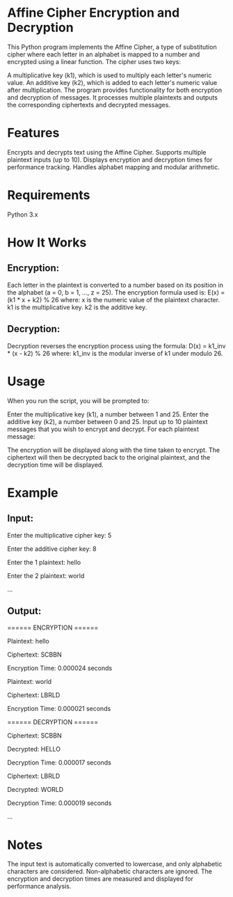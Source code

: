 # Affine Cipher Encryption and Decryption
This Python program implements the Affine Cipher, a type of substitution cipher where each letter in an alphabet is mapped to a number and encrypted using a linear function. The cipher uses two keys:

A multiplicative key (k1), which is used to multiply each letter's numeric value.
An additive key (k2), which is added to each letter's numeric value after multiplication.
The program provides functionality for both encryption and decryption of messages. It processes multiple plaintexts and outputs the corresponding ciphertexts and decrypted messages.

# Features
Encrypts and decrypts text using the Affine Cipher.
Supports multiple plaintext inputs (up to 10).
Displays encryption and decryption times for performance tracking.
Handles alphabet mapping and modular arithmetic.

# Requirements
Python 3.x

# How It Works
## Encryption:

Each letter in the plaintext is converted to a number based on its position in the alphabet (a = 0, b = 1, ..., z = 25).
The encryption formula used is:
E(x) = (k1 * x + k2) % 26 where:
x is the numeric value of the plaintext character.
k1 is the multiplicative key.
k2 is the additive key.

## Decryption:

Decryption reverses the encryption process using the formula: D(x) = k1_inv * (x - k2) % 26 where:
k1_inv is the modular inverse of k1 under modulo 26.

# Usage
When you run the script, you will be prompted to:

Enter the multiplicative key (k1), a number between 1 and 25.
Enter the additive key (k2), a number between 0 and 25.
Input up to 10 plaintext messages that you wish to encrypt and decrypt.
For each plaintext message:

The encryption will be displayed along with the time taken to encrypt.
The ciphertext will then be decrypted back to the original plaintext, and the decryption time will be displayed.

# Example
## Input:
Enter the multiplicative cipher key: 5

Enter the additive cipher key: 8

Enter the 1 plaintext: hello

Enter the 2 plaintext: world

...

## Output:
====== ENCRYPTION ======

Plaintext: hello

Ciphertext: SCBBN

Encryption Time: 0.000024 seconds

Plaintext: world

Ciphertext: LBRLD

Encryption Time: 0.000021 seconds

====== DECRYPTION ======

Ciphertext: SCBBN

Decrypted: HELLO

Decryption Time: 0.000017 seconds

Ciphertext: LBRLD

Decrypted: WORLD

Decryption Time: 0.000019 seconds

...

# Notes
The input text is automatically converted to lowercase, and only alphabetic characters are considered. Non-alphabetic characters are ignored.
The encryption and decryption times are measured and displayed for performance analysis.
